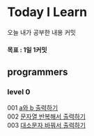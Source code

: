 # Today I Learn
오늘 내가 공부한 내용 커밋

#### 목표 : 1일 1커밋


## programmers

### level 0

001 [a와 b 출력하기](https://github.com/helloSaltedCaramel/TIL/blob/main/Algorithm_Solutions/src/com/cho/programmers/level0/Soultion_001.py) </br>
002 [문자열 반복해서 출력하기](https://github.com/helloSaltedCaramel/TIL/blob/main/Algorithm_Solutions/src/com/cho/programmers/level0/Soultion_002.py) </br>
003 [대소문자 바꿔서 출력하기]((https://github.com/helloSaltedCaramel/TIL/blob/main/Algorithm_Solutions/src/com/cho/programmers/level0/Soultion_003.py)) </br>
